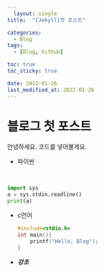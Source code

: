 ```yaml
---
  layout: single
title:  "[Jekyll]첫 포스트"

categories:
  - Blog
tags:
  - [Blog, Github]

toc: true
toc_sticky: true

date: 2022-01-26
last_modified_at: 2022-01-26
---
```


# 블로그 첫 포스트

안녕하세요.
코드를 넣어볼게요.

* 파이썬



​	

```python
import sys
a = sys.stdin.readline()
print(a)
```




* c언어

  ```c
  #include<stdio.h>
  int main(){
      printf("Hello, Blog");
  }
  ```

  

 * ***강조***
